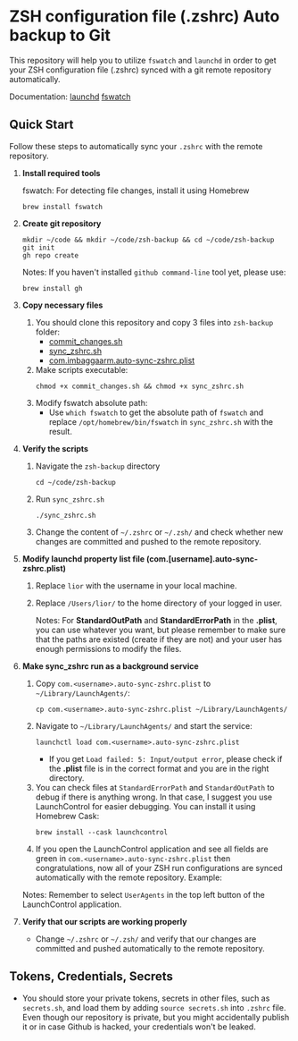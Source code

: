 # ZSH configuration file (.zshrc) Auto backup to Git 
This repository will help you to utilize `fswatch` and `launchd` in order to get your ZSH configuration file (.zshrc) synced with a git remote repository automatically.

Documentation: 
[launchd](https://support.apple.com/en-vn/guide/terminal/apdc6c1077b-5d5d-4d35-9c19-60f2397b2369/mac)
[fswatch](https://github.com/emcrisostomo/fswatch)

## Quick Start
Follow these steps to automatically sync your `.zshrc` with the remote repository.

1. **Install required tools**
    
    fswatch: For detecting file changes, install it using Homebrew
    ```
    brew install fswatch
    ```
2. **Create git repository**
    ```shell
    mkdir ~/code && mkdir ~/code/zsh-backup && cd ~/code/zsh-backup
    git init
    gh repo create
    ```
    Notes: If you haven't installed `github command-line` tool yet, please use:
    ```shell
    brew install gh
    ```
3. **Copy necessary files**
    1. You should clone this repository and copy 3 files into `zsh-backup` folder:
        - [commit_changes.sh](./commit_changes.sh)
        - [sync_zshrc.sh](./sync_zshrc.sh)
        - [com.imbaggaarm.auto-sync-zshrc.plist](./com.imbaggaarm.auto-sync-zshrc.plist)
    2. Make scripts executable:
        ```shell
        chmod +x commit_changes.sh && chmod +x sync_zshrc.sh
        ```
    3. Modify fswatch absolute path:
        - Use `which fswatch` to get the absolute path of `fswatch` and replace `/opt/homebrew/bin/fswatch` in `sync_zshrc.sh` with the result.
4. **Verify the scripts**
    1. Navigate the `zsh-backup` directory
        ```shell
        cd ~/code/zsh-backup
        ```
    2. Run `sync_zshrc.sh`
        ```shell
        ./sync_zshrc.sh
        ```
    3. Change the content of `~/.zshrc` or `~/.zsh/` and check whether new changes are committed and pushed to the remote repository.

5. **Modify launchd property list file (com.[username].auto-sync-zshrc.plist)**
    1. Replace `lior` with the username in your local machine.
    2. Replace `/Users/lior/` to the home directory of your logged in user.
    
        Notes: For **StandardOutPath** and **StandardErrorPath** in the **.plist**, you can use whatever you want, but please remember to make sure that the paths are existed (create if they are not) and your user has enough permissions to modify the files.

6. **Make sync_zshrc run as a background service**
    1. Copy `com.<username>.auto-sync-zshrc.plist` to `~/Library/LaunchAgents/`:
        ```shell
        cp com.<username>.auto-sync-zshrc.plist ~/Library/LaunchAgents/
        ```
    2. Navigate to `~/Library/LaunchAgents/` and start the service:
        ```shell
        launchctl load com.<username>.auto-sync-zshrc.plist
        ```
        - If you get `Load failed: 5: Input/output error`, please check if the **.plist** file is in the correct format and you are in the right directory.
    3. You can check files at `StandardErrorPath` and `StandardOutPath` to debug if there is anything wrong. In that case, I suggest you use LaunchControl for easier debugging. You can install it using Homebrew Cask:
        ```shell
        brew install --cask launchcontrol
        ```
    4. If you open the LaunchControl application and see all fields are green in `com.<username>.auto-sync-zshrc.plist` then congratulations, now all of your ZSH run configurations are synced automatically with the remote repository. Example:
  
    Notes: Remember to select `UserAgents` in the top left button of the LaunchControl application.
7. **Verify that our scripts are working properly**
    - Change `~/.zshrc` or `~/.zsh/` and verify that our changes are committed and pushed automatically to the remote repository.

## Tokens, Credentials, Secrets
- You should store your private tokens, secrets in other files, such as `secrets.sh`, and load them by adding `source secrets.sh` into `.zshrc` file. Even though our repository is private, but you might accidentally publish it or in case Github is hacked, your credentials won't be leaked.
